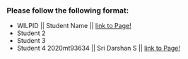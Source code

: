 ### Please follow the following format: ###

* WILPID ||     Student Name ||        [link to Page!](http://google.com)
* Student 2
* Student 3
* Student 4
2020mt93634 || Sri Darshan S || [link to Page!](https://sridarshans.github.io/) 
